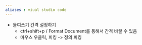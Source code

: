 ```yaml
---
aliases : viual studio code
---
```



- 들여쓰기 간격 설정하기 
	- ctrl+shift+p / Format Document를 통해서 간격 바꿀 수 있음
	- 마우스 우클릭, 피킹 -> 정의 피킹